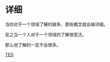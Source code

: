 ﻿# 详细
当你对于一个领域了解的越多，那些概念就会越详细。

反之当一个人对于一个领域的了解很宽泛。

那么他了解的一定不会很多。

[TED](http://v.qq.com/iframe/player.html?vid=d0555lzn5nw&290&217.5&auto=0)